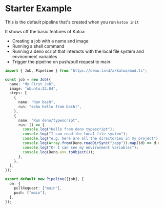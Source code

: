 # Starter Example

This is the default pipeline that's created when you run `katoa init`

It shows off the basic features of Katoa:

- Creating a job with a name and image
- Running a shell command
- Running a deno script that interacts with the local file system and environment variables
- Trigger the pipeline on push/pull request to main

```typescript
import { Job, Pipeline } from "https://deno.land/x/katoa/mod.ts";

const job = new Job({
  name: "My First Job",
  image: "ubuntu:22.04",
  steps: [
    {
      name: "Run bash",
      run: "echo hello from bash!",
    },
    {
      name: "Run deno/typescript",
      run: () => {
        console.log("Hello from deno typescript");
        console.log("I can read the local file system");
        console.log("e.g. here are all the directories in my project");
        console.log(Array.from(Deno.readDirSync("/app")).map((d) => d.name));
        console.log("Or I can see my environment variables");
        console.log(Deno.env.toObject());
      },
    },
  ],
});

export default new Pipeline([job], {
  on: {
    pullRequest: ["main"],
    push: ["main"],
  },
});
```
